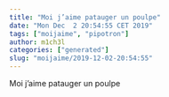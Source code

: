 ```yaml
---
title: "Moi j’aime patauger un poulpe"
date: "Mon Dec  2 20:54:55 CET 2019"
tags: ["moijaime", "pipotron"]
author: m1ch3l
categories: ["generated"]
slug: "moijaime/2019-12-02-20:54:55"
---
```


Moi j’aime patauger un poulpe
